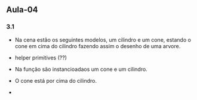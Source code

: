 ## Aula-04

### 3.1
- Na cena estão os seguintes modelos, um cilindro e um cone, estando o cone em cima do cilindro fazendo assim o desenho de uma arvore.
- helper primitives (??)

- Na função são instancioadaos um cone e um cilindro.
- O cone está por cima do cilindro.
- 